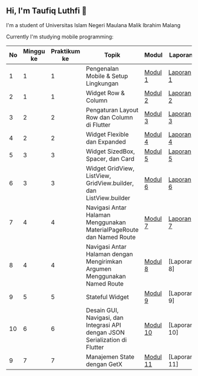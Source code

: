 ## Hi, I'm Taufiq Luthfi 👋
I'm a student of Universitas Islam Negeri Maulana Malik Ibrahim Malang

Currently I'm studying mobile programming:

| No | Minggu ke | Praktikum ke | Topik                     | Modul  | Laporan |
|----|-----------|--------------|---------------------------|--------|---------|
| 1  | 1         | 1            | Pengenalan Mobile & Setup Lingkungan | [Modul 1](https://github.com/topiqq/Modul-1---Mobile)  | [Laporan 1](https://drive.google.com/file/d/1PTSjWNlI4pbni6gdhY5-aJT6wTUin6tJ/view?usp=drive_link) |
| 2  | 1         | 1            | Widget Row & Column       | [Modul 2](https://github.com/topiqq/Modul-2---Mobile)  | [Laporan 2](https://drive.google.com/file/d/1VFUg-YLzER8VoFkgWMyh6F5Uj1rfPFoZ/view?usp=sharing) |
| 3  | 2         | 2            | Pengaturan Layout Row dan Column di Flutter | [Modul 3](https://github.com/topiqq/Modul-3---Mobile)  | [Laporan 3](https://drive.google.com/file/d/1zTlSu7JkHugq2Zg8fWVuwd7ahzssOwHV/view?usp=sharing) |
| 4  | 2         | 2            | Widget Flexible dan Expanded | [Modul 4](https://github.com/topiqq/Modul-4---Mobile)  | [Laporan 4](https://drive.google.com/file/d/176pMCgOJnXHCCa5n17M0Bs8gjQLZLLyz/view?usp=sharing) |
| 5  | 3         | 3            | Widget SizedBox, Spacer, dan Card | [Modul 5](https://github.com/topiqq/Modul-5---Mobile)  | [Laporan 5](https://drive.google.com/file/d/1oyRuyAD44wwJk6JNSBgreBu8H4Alo8xU/view?usp=sharing) |
| 6  | 3         | 3            | Widget GridView, ListView, GridView.builder, dan ListView.builder | [Modul 6](https://github.com/topiqq/Modul-6---Mobile)  | [Laporan 6](https://drive.google.com/file/d/1meN19AQDFcKJej5FPc808Wt5vHxgpmuQ/view?usp=sharing) |
| 7  | 4         | 4            | Navigasi Antar Halaman Menggunakan MaterialPageRoute dan Named Route | [Modul 7](https://github.com/topiqq/Modul-7---Mobile)  | [Laporan 7](https://drive.google.com/file/d/16OLL1ue0S0AlglkpGqiFjeb0Ly-L0ib1/view?usp=sharing) |
| 8  | 4         | 4            | Navigasi Antar Halaman dengan Mengirimkan Argumen Menggunakan Named Route | [Modul 8](https://github.com/topiqq/Modul-8---Mobile)  | [Laporan 8] |
| 9  | 5         | 5            | Stateful Widget | [Modul 9](https://github.com/topiqq/Modul-9---Mobile)  | [Laporan 9] |
| 10  | 6         | 6            | Desain GUI, Navigasi, dan Integrasi API dengan JSON Serialization di Flutter | [Modul 10](https://github.com/topiqq/Modul-10---Mobile)  | [Laporan 10] |
| 9  | 7         | 7            | Manajemen State dengan GetX | [Modul 11](https://github.com/topiqq/Modul-11---Mobile)  | [Laporan 11] |
